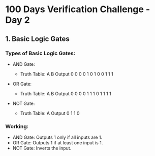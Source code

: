 # 100 Days Verification Challenge - Day 2

## 1. Basic Logic Gates

### Types of Basic Logic Gates:
- AND Gate:
  - Truth Table:
A	B	Output
0	0	0
0	1	0
1	0	0
1	1	1
    
- OR Gate:
  - Truth Table:
A	B	Output
0	0	0
0	1	1
1	0	1
1	1	1

- NOT Gate:
  - Truth Table:
A	Output
0	1
1	0

### Working:
- AND Gate: Outputs 1 only if all inputs are 1.
- OR Gate: Outputs 1 if at least one input is 1.
- NOT Gate: Inverts the input.
